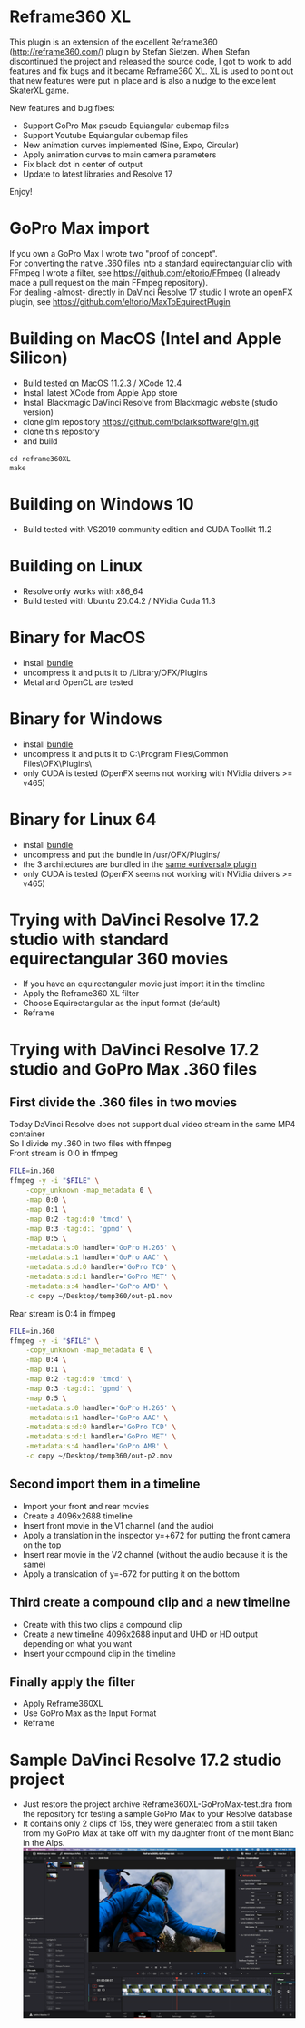 # Reframe360 XL

This plugin is an extension of the excellent Reframe360 (http://reframe360.com/) plugin by Stefan Sietzen.  When Stefan discontinued the project and released the source code, I got to work to add features and fix bugs and it became Reframe360 XL.  XL is used to point out that new features were put in place and is also a nudge to the excellent SkaterXL game.

New features and bug fixes:
- Support GoPro Max pseudo Equiangular cubemap files
- Support Youtube Equiangular cubemap files
- New animation curves implemented (Sine, Expo, Circular)
- Apply animation curves to main camera parameters
- Fix black dot in center of output
- Update to latest libraries and Resolve 17

Enjoy!

# GoPro Max import
If you own a GoPro Max I wrote two "proof of concept".  
For converting the native .360 files into a standard equirectangular clip with FFmpeg I wrote a filter, see https://github.com/eltorio/FFmpeg  (I already made a pull request on the main FFmpeg repository).  
For dealing -almost- directly in DaVinci Resolve 17 studio I wrote an openFX plugin, see https://github.com/eltorio/MaxToEquirectPlugin 

# Building on MacOS (Intel and Apple Silicon)
* Build tested on MacOS 11.2.3 / XCode 12.4
* Install latest XCode from Apple App store
* Install Blackmagic DaVinci Resolve from Blackmagic website (studio version)
* clone glm repository https://github.com/bclarksoftware/glm.git
* clone this repository
* and build

````
cd reframe360XL
make
````  

# Building on Windows 10
* Build tested with VS2019 community edition and CUDA Toolkit 11.2

# Building on Linux
* Resolve only works with x86_64  
* Build tested with Ubuntu 20.04.2 / NVidia Cuda 11.3

# Binary for MacOS
* install [bundle](https://github.com/eltorio/reframe360XL/blob/master/Reframe360.ofx.bundle.zip?raw=true)
* uncompress it and puts it to /Library/OFX/Plugins
* Metal and OpenCL are tested

# Binary for Windows
* install [bundle](https://github.com/eltorio/reframe360XL/blob/master/Reframe360.ofx.bundle.zip?raw=true)
* uncompress it and puts it to C:\Program Files\Common Files\OFX\Plugins\
* only CUDA is tested (OpenFX seems not working with NVidia drivers >= v465)

# Binary for Linux 64
* install [bundle](https://github.com/eltorio/reframe360XL/blob/master/Reframe360.ofx.bundle.zip?raw=true)
* uncompress and put the bundle in /usr/OFX/Plugins/
* the 3 architectures are bundled in the [same «universal» plugin](https://github.com/eltorio/reframe360XL/blob/master/Reframe360.ofx.bundle.zip?raw=true)
* only CUDA is tested (OpenFX seems not working with NVidia drivers >= v465)

# Trying with DaVinci Resolve 17.2 studio with standard equirectangular 360 movies
* If you have an equirectangular movie just import it in the timeline  
* Apply the Reframe360 XL filter
* Choose Equirectangular as the input format (default)
* Reframe

# Trying with DaVinci Resolve 17.2 studio and GoPro Max .360 files
## First divide the .360 files in two movies
Today DaVinci Resolve does not support dual video stream in the same MP4 container  
So I divide my .360 in two files with ffmpeg  
Front stream is 0:0 in ffmpeg
````bash
FILE=in.360
ffmpeg -y -i "$FILE" \
    -copy_unknown -map_metadata 0 \
    -map 0:0 \
    -map 0:1 \
    -map 0:2 -tag:d:0 'tmcd' \
    -map 0:3 -tag:d:1 'gpmd' \
    -map 0:5 \
    -metadata:s:0 handler='GoPro H.265' \
    -metadata:s:1 handler='GoPro AAC' \
    -metadata:s:d:0 handler='GoPro TCD' \
    -metadata:s:d:1 handler='GoPro MET' \
    -metadata:s:4 handler='GoPro AMB' \
    -c copy ~/Desktop/temp360/out-p1.mov
````
Rear stream is 0:4 in ffmpeg
````bash
FILE=in.360
ffmpeg -y -i "$FILE" \
    -copy_unknown -map_metadata 0 \
    -map 0:4 \
    -map 0:1 \
    -map 0:2 -tag:d:0 'tmcd' \
    -map 0:3 -tag:d:1 'gpmd' \
    -map 0:5 \
    -metadata:s:0 handler='GoPro H.265' \
    -metadata:s:1 handler='GoPro AAC' \
    -metadata:s:d:0 handler='GoPro TCD' \
    -metadata:s:d:1 handler='GoPro MET' \
    -metadata:s:4 handler='GoPro AMB' \
    -c copy ~/Desktop/temp360/out-p2.mov

````
## Second import them in a timeline
* Import your front and rear movies
* Create a 4096x2688 timeline
* Insert front movie in the V1 channel (and the audio)
* Apply a translation in the inspector y=+672 for putting the front camera on the top
* Insert rear movie in the V2 channel (without the audio because it is the same)
* Apply a translcation of y=-672 for putting it on the bottom
## Third create a compound clip and a new timeline
* Create with this two clips a compound clip
* Create a new timeline 4096x2688 input and UHD or HD output depending on what you want  
* Insert your compound clip in the timeline
## Finally apply the filter
* Apply Reframe360XL
* Use GoPro Max as the Input Format
* Reframe

# Sample DaVinci Resolve 17.2 studio project
* Just restore the project archive Reframe360XL-GoProMax-test.dra from the repository for testing a sample GoPro Max to your Resolve database
* It contains only 2 clips of 15s, they were generated from a still taken from my GoPro Max at take off with my daughter front of the mont Blanc in the Alps.
![Screenshot](https://github.com/eltorio/reframe360XL/blob/master/Reframe360XL-GoProMax-test.dra/MediaFiles/screenshot.png?raw=true)
